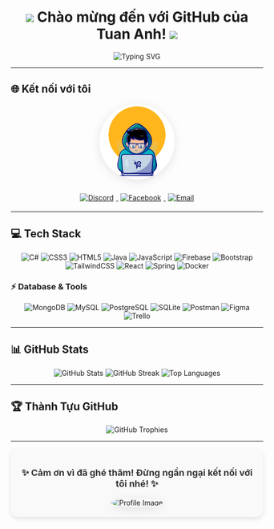 <h1 align="center">
    <img src="https://media.giphy.com/media/hvRJCLFzcasrR4ia7z/giphy.gif" width="30px"/>
    Chào mừng đến với GitHub của Tuan Anh!
    <img src="https://media.giphy.com/media/hvRJCLFzcasrR4ia7z/giphy.gif" width="30px"/>
</h1>
<p align="center">
    <img src="https://readme-typing-svg.herokuapp.com?color=%2336BCF7&size=24&vCenter=true&width=500&lines=Hello%2C+I'm+Tuan980Blue!;Welcome+to+my+GitHub+Profile!" alt="Typing SVG">
</p>

---

## 🌐 Kết nối với tôi

<div align="center">
    <!-- Ảnh nền GIF động -->
    <img src="https://github.com/Tuan980Blue/Tuan980Blue/blob/6c447a44542048b8b92b50b96fad43bc88b585d2/images/68747470733a2f2f6d65646961302e67697068792e636f6d2f6d656469612f7a68595356436972524565495a744f4e43492f67697068792e676966.gif?raw=true" alt="Profile Image" width="150px" style="border-radius: 50%; box-shadow: 0px 4px 20px rgba(0, 0, 0, 0.1);">

   <!-- Badge kết nối với hiệu ứng  -->
   <div style="margin-top: 20px;">
        <a href="https://discord.gg/NZcQANkG">
            <img src="https://img.shields.io/badge/Discord-%237289DA.svg?style=for-the-badge&logo=discord&logoColor=white" alt="Discord" style="margin: 5px;">
        </a>
        <a href="https://www.facebook.com/tuananhhuflit/">
            <img src="https://img.shields.io/badge/Facebook-%231877F2.svg?style=for-the-badge&logo=Facebook&logoColor=white" alt="Facebook" style="margin: 5px;">
        </a>
        <a href="mailto:tuanmeo980provip@gmail.com">
            <img src="https://img.shields.io/badge/Gmail-D14836?style=for-the-badge&logo=gmail&logoColor=white" alt="Email" style="margin: 5px;">
        </a>
   </div>
</div>


---

## 💻 Tech Stack
<p align="center">
    <img src="https://img.shields.io/badge/c%23-%23239120.svg?style=for-the-badge&logo=c-sharp&logoColor=white" alt="C#">
    <img src="https://img.shields.io/badge/css3-%231572B6.svg?style=for-the-badge&logo=css3&logoColor=white" alt="CSS3">
    <img src="https://img.shields.io/badge/html5-%23E34F26.svg?style=for-the-badge&logo=html5&logoColor=white" alt="HTML5">
    <img src="https://img.shields.io/badge/java-%23ED8B00.svg?style=for-the-badge&logo=java&logoColor=white" alt="Java">
    <img src="https://img.shields.io/badge/javascript-%23323330.svg?style=for-the-badge&logo=javascript&logoColor=%23F7DF1E" alt="JavaScript">
    <img src="https://img.shields.io/badge/firebase-%23039BE5.svg?style=for-the-badge&logo=firebase" alt="Firebase">
    <img src="https://img.shields.io/badge/bootstrap-%23563D7C.svg?style=for-the-badge&logo=bootstrap&logoColor=white" alt="Bootstrap">
    <img src="https://img.shields.io/badge/tailwindcss-%2338B2AC.svg?style=for-the-badge&logo=tailwind-css&logoColor=white" alt="TailwindCSS">
    <img src="https://img.shields.io/badge/react-%2320232a.svg?style=for-the-badge&logo=react&logoColor=%2361DAFB" alt="React">
    <img src="https://img.shields.io/badge/spring-%236DB33F.svg?style=for-the-badge&logo=spring&logoColor=white" alt="Spring">
    <img src="https://img.shields.io/badge/docker-%230db7ed.svg?style=for-the-badge&logo=docker&logoColor=white" alt="Docker">
</p>

### ⚡ Database & Tools
<p align="center">
    <img src="https://img.shields.io/badge/MongoDB-%234ea94b.svg?style=for-the-badge&logo=mongodb&logoColor=white" alt="MongoDB">
    <img src="https://img.shields.io/badge/mysql-%2300f.svg?style=for-the-badge&logo=mysql&logoColor=white" alt="MySQL">
    <img src="https://img.shields.io/badge/PostgreSQL-%23316192.svg?style=for-the-badge&logo=postgresql&logoColor=white" alt="PostgreSQL">
    <img src="https://img.shields.io/badge/sqlite-%2307405e.svg?style=for-the-badge&logo=sqlite&logoColor=white" alt="SQLite">
    <img src="https://img.shields.io/badge/Postman-FF6C37?style=for-the-badge&logo=postman&logoColor=white" alt="Postman">
    <img src="https://img.shields.io/badge/Figma-%23F24E1E.svg?style=for-the-badge&logo=figma&logoColor=white" alt="Figma">
    <img src="https://img.shields.io/badge/Trello-%23026AA7.svg?style=for-the-badge&logo=Trello&logoColor=white" alt="Trello">
</p>

---

## 📊 GitHub Stats
<p align="center">
    <img src="https://github-readme-stats.vercel.app/api?username=Tuan980Blue&theme=vue&hide_border=true&include_all_commits=true&count_private=true" alt="GitHub Stats">
    <img src="https://github-readme-streak-stats.herokuapp.com/?user=Tuan980Blue&theme=vue&hide_border=true" alt="GitHub Streak">
    <img src="https://github-readme-stats.vercel.app/api/top-langs/?username=Tuan980Blue&theme=vue&hide_border=true&include_all_commits=true&count_private=true&layout=compact" alt="Top Languages">
</p>

---

## 🏆 Thành Tựu GitHub
<p align="center">
    <img src="https://github-trophies.vercel.app/?username=Tuan980Blue&theme=darkhub&no-frame=true&no-bg=true&margin-w=4" alt="GitHub Trophies">
</p>

---

<div align="center" style="background: #f9f9f9; padding: 20px; border-radius: 15px; box-shadow: 0px 4px 10px rgba(0, 0, 0, 0.1);">
    <p style="font-size: 18px; font-weight: bold; color: #333;">
        ✨ Cảm ơn vì đã ghé thăm! Đừng ngần ngại kết nối với tôi nhé! ✨
    </p>
    <img src="https://github.com/Tuan980Blue/my-images/blob/main/human-14369.gif?raw=true" alt="Profile Image" width="550px" style="border-radius: 50%; box-shadow: 0px 4px 20px rgba(0, 0, 0, 0.1);">
</div>



